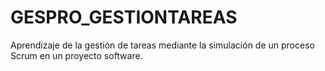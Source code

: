 # GESPRO_GESTIONTAREAS
Aprendizaje de la gestión de tareas mediante la simulación de un proceso Scrum en un proyecto software.
